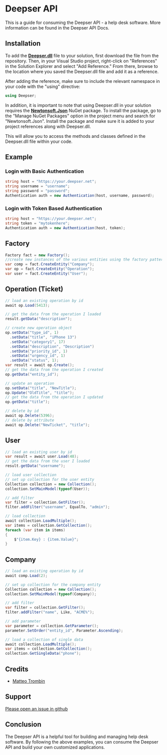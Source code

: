 # Deepser API
This is a guide for consuming the Deepser API - a help desk software. More information can be found in the Deepser API Docs.

## Installation
To add the **[Deepser.dll](https://github.com/MatteoTrombin/api-csharp/blob/main/Deepser.dll)** file to your solution, first download the file from the repository. Then, in your Visual Studio project, right-click on "References" in the Solution Explorer and select "Add Reference." From there, browse to the location where you saved the Deepser.dll file and add it as a reference.

After adding the reference, make sure to include the relevant namespace in your code with the "using" directive:
```c#
using Deepser;
```
In addition, it is important to note that using Deepser.dll in your solution requires the **[Newtonsoft.Json](https://www.newtonsoft.com/json)** NuGet package. To install the package, go to the "Manage NuGet Packages" option in the project menu and search for "Newtonsoft.Json". Install the package and make sure it is added to your project references along with Deepser.dll.

This will allow you to access the methods and classes defined in the Deepser.dll file within your code.

## Example

### Login with Basic Authentication
```c#
string host = "https://your.deepser.net";
string username = "username";
string password = "password";
Authentication auth = new Authentication(host, username, password);
```

### Login with Token Based Authentication

```c#
string host = "https://your.deepser.net";
string token = "mytokenhere";
Authentication auth = new Authentication(host, token);
```

## Factory
```c#
Factory fact = new Factory();
//create new instances of the various entities using the factory pattern
var comp = fact.CreateEntity("Company");
var op = fact.CreateEntity("Operation");
var user = fact.CreateEntity("User");
```

## Operation (Ticket)
```c#
// load an existing operation by id
await op.Load(5413);

// get the data from the operation I loaded
result.getData("description");

// create new operation object
op.setData("type_id", 1)
  .setData("title", "iPhone 13")
  .setData("category1", 17)
  .setData("description", "Description")
  .setData("priority_id", 1)
  .setData("urgency_id", 1)
  .setData("status", 1);
var result = await op.Create();
// get the data from the operation I created
op.getData("entity_id");

// update an operation
op.setData("title", "NewTitle");
op.Update("OldTitle", "title");
// get the data from the operation I updated
op.getData("title");

// delete by id 
await op.Delete(5396);
// delete by attribute
await op.Delete("NewTicket", "title");
```

## User
```c#
// load an existing user by id
var result = await user.Load(48);
// get the data from the user I loaded
result.getData("username"); 

// load user collection
// set up collection for the user entity
Collection collection = new Collection();
collection.SetMainModel(typeof(User));

// add filter
var filter = collection.GetFilter();
filter.addFilter("username", EqualTo, "admin");

// load collection
await collection.LoadMultiple();
var items = collection.GetCollection();
foreach (var item in items)
{
    $"{item.Key} : {item.Value}";
}
```

## Company
```c#
// load an existing operation by id
await comp.Load(2);

// set up collection for the company entity
Collection collection = new Collection();
collection.SetMainModel(typeof(Company));

// add filter
var filter = collection.GetFilter();
filter.addFilter("name", Like, "ACME%");

// add parameter
var parameter = collection.GetParameter();
parameter.SetOrder("entity_id", Parameter.Ascending);

// load a collection of single data
await collection.LoadMultiple();
var items = collection.GetCollection();
collection.GetSingleData("phone");
```

## Credits
* [Matteo Trombin](https://github.com/MatteoTrombin)

## Support
[Please open an issue in github](https://github.com/MatteoTrombin/Deepser-Api-CSharp/issues)

## Conclusion

The Deepser API is a helpful tool for building and managing help desk software. By following the above examples, you can consume the Deepser API and build your own customized applications.
